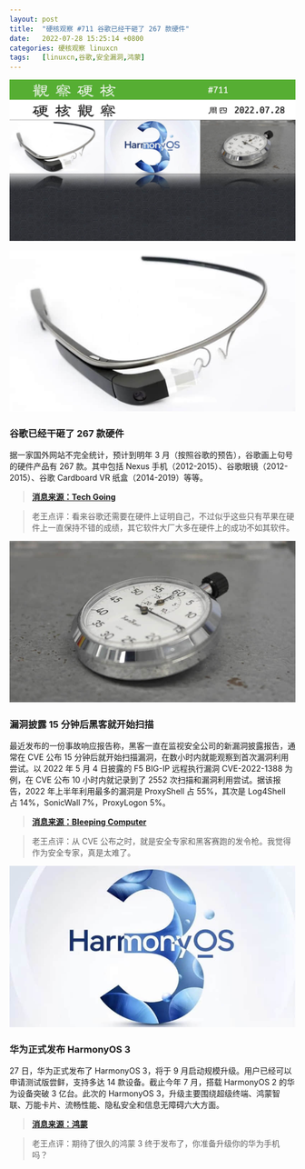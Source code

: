 ```yaml
---
layout: post
title:	"硬核观察 #711 谷歌已经干砸了 267 款硬件"
date:	2022-07-28 15:25:14 +0800 
categories:	硬核观察 linuxcn 
tags:	[linuxcn,谷歌,安全漏洞,鸿蒙]
---
```



![](/Asserts/Images/album/202207/28/152423fw0ybm5w55mqzbn5.jpg)


![](/Asserts/Images/album/202207/28/152432ouvy7ddzkrg5zjbb.jpg)


### 谷歌已经干砸了 267 款硬件


据一家国外网站不完全统计，预计到明年 3 月（按照谷歌的预告），谷歌画上句号的硬件产品有 267 款。其中包括 Nexus 手机（2012-2015）、谷歌眼镜（2012-2015）、谷歌 Cardboard VR 纸盒（2014-2019）等等。



> 
> **[消息来源：Tech Going](https://www.techgoing.com/over-the-years-google-has-done-a-smashing-267-hardware/)**
> 
> 
> 



> 
> 老王点评：看来谷歌还需要在硬件上证明自己，不过似乎这些只有苹果在硬件上一直保持不错的成绩，其它软件大厂大多在硬件上的成功不如其软件。
> 
> 
> 


![](/Asserts/Images/album/202207/28/152443aoz37pqy3x637zp7.jpg)


### 漏洞披露 15 分钟后黑客就开始扫描


最近发布的一份事故响应报告称，黑客一直在监视安全公司的新漏洞披露报告，通常在 CVE 公布 15 分钟后就开始扫描漏洞，在数小时内就能观察到首次漏洞利用尝试。以 2022 年 5 月 4 日披露的 F5 BIG-IP 远程执行漏洞 CVE-2022-1388 为例，在 CVE 公布 10 小时内就记录到了 2552 次扫描和漏洞利用尝试。据该报告，2022 年上半年利用最多的漏洞是 ProxyShell 占 55%，其次是 Log4Shell 占 14%，SonicWall 7%，ProxyLogon 5%。



> 
> **[消息来源：Bleeping Computer](https://www.bleepingcomputer.com/news/security/hackers-scan-for-vulnerabilities-within-15-minutes-of-disclosure/)**
> 
> 
> 



> 
> 老王点评：从 CVE 公布之时，就是安全专家和黑客赛跑的发令枪。我觉得作为安全专家，真是太难了。
> 
> 
> 


![](/Asserts/Images/album/202207/28/152457nxprspivvkrjg9io.jpg)


### 华为正式发布 HarmonyOS 3


27 日，华为正式发布了 HarmonyOS 3，将于 9 月启动规模升级。用户已经可以申请测试版尝鲜，支持多达 14 款设备。截止今年 7 月，搭载 HarmonyOS 2 的华为设备突破 3 亿台。此次的 HarmonyOS 3，升级主要围绕超级终端、鸿蒙智联、万能卡片、流畅性能、隐私安全和信息无障碍六大方面。



> 
> **[消息来源：鸿蒙](https://mp.weixin.qq.com/s/kHVPO15k8w8o8oMcGsviAA)**
> 
> 
> 



> 
> 老王点评：期待了很久的鸿蒙 3 终于发布了，你准备升级你的华为手机吗？
> 
> 
>
